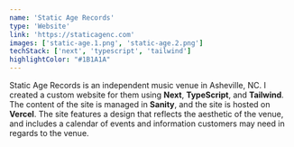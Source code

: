 ```yaml
---
name: 'Static Age Records'
type: 'Website'
link: 'https://staticagenc.com'
images: ['static-age.1.png', 'static-age.2.png']
techStack: ['next', 'typescript', 'tailwind']
highlightColor: "#1B1A1A"
---
```

Static Age Records is an independent music venue in Asheville, NC.  I created a custom website for them using **Next**, **TypeScript**, and **Tailwind**.  The content of the site is managed in **Sanity**, and the site is hosted on **Vercel**.  The site features a design that reflects the aesthetic of the venue, and includes a calendar of events and information customers may need in regards to the venue.
